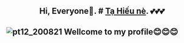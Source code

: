 ## <center>Hi, Everyone🐾. # **[Tạ Hiếu nè](https://www.facebook.com/TaHieu2709/).** 💕💕💕</center>

  

## ![pt12_200821](https://user-images.githubusercontent.com/71754731/130457643-6de59841-7ad6-463c-b62c-fbcb1b87aa6f.png) Wellcome to my profile😊😊😊



